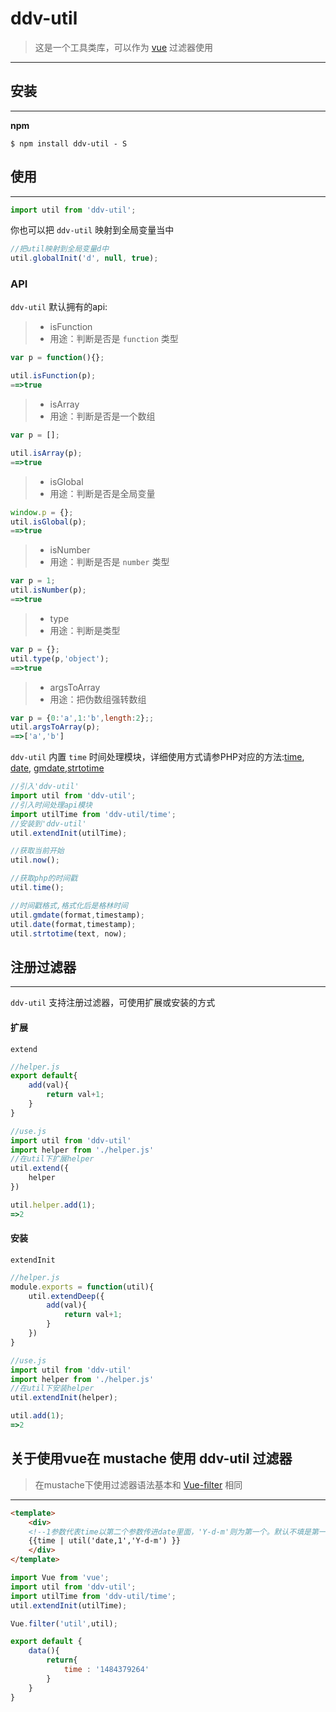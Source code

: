 # ddv-util

> 这是一个工具类库，可以作为 [vue](https://github.com/vuejs/vue) 过滤器使用

---

## 安装
---
**npm**

```shell
$ npm install ddv-util - S
```

## 使用
---
```javascript
import util from 'ddv-util';
```

你也可以把 `ddv-util` 映射到全局变量当中

```javascript
//把util映射到全局变量d中
util.globalInit('d', null, true);
```

### API ###

`ddv-util` 默认拥有的api:

>* isFunction
>* 用途：判断是否是 `function` 类型

```javascript
var p = function(){};

util.isFunction(p);
==>true
```

>* isArray
>* 用途：判断是否是一个数组

```javascript
var p = [];

util.isArray(p);
==>true
```

>* isGlobal
>* 用途：判断是否是全局变量

```javascript
window.p = {};
util.isGlobal(p);
==>true
```

>* isNumber
>* 用途：判断是否是 `number` 类型

```javascript
var p = 1;
util.isNumber(p);
==>true
```

>* type
>* 用途：判断是类型

```javascript
var p = {};
util.type(p,'object');
==>true
```

>* argsToArray
>* 用途：把伪数组强转数组

```javascript
var p = {0:'a',1:'b',length:2};;
util.argsToArray(p);
==>['a','b']
```

`ddv-util` 内置 `time` 时间处理模块，详细使用方式请参PHP对应的方法:[time](http://www.php.net/manual/en/function.time.php), [date](http://www.php.net/manual/en/function.date.php), [gmdate](http://www.php.net/manual/en/function.gmdate.php),[strtotime](http://www.php.net/manual/en/function.strtotime.php)

```javascript
//引入'ddv-util'
import util from 'ddv-util';
//引入时间处理api模块
import utilTime from 'ddv-util/time';
//安装到'ddv-util'
util.extendInit(utilTime);

//获取当前开始
util.now();

//获取php的时间戳
util.time();

//时间戳格式,格式化后是格林时间
util.gmdate(format,timestamp);
util.date(format,timestamp);
util.strtotime(text, now);

```

## 注册过滤器
---
`ddv-util` 支持注册过滤器，可使用扩展或安装的方式

#### 扩展
`extend`

```javascript
//helper.js
export default{
    add(val){
        return val+1;
    }
}

//use.js
import util from 'ddv-util'
import helper from './helper.js'
//在util下扩展helper
util.extend({
    helper
})

util.helper.add(1);
=>2
```

#### 安装

`extendInit`

```javascript
//helper.js
module.exports = function(util){
    util.extendDeep({
        add(val){
            return val+1;
        }
    })
}

//use.js
import util from 'ddv-util'
import helper from './helper.js'
//在util下安装helper
util.extendInit(helper);

util.add(1);
=>2
```

## 关于使用vue在 mustache 使用 ddv-util 过滤器

> 在mustache下使用过滤器语法基本和 [Vue-filter](https://cn.vuejs.org/v2/guide/syntax.html#过滤器) 相同

---

```html
<template>
    <div>
    <!--1参数代表time以第二个参数传进date里面，'Y-d-m'则为第一个。默认不填是第一个，如此类推-->
    {{time | util('date,1','Y-d-m') }}
    </div>
</template>
```

```javascript
import Vue from 'vue';
import util from 'ddv-util';
import utilTime from 'ddv-util/time';
util.extendInit(utilTime);

Vue.filter('util',util);

export default {
    data(){
        return{
            time : '1484379264'
        }
    }
}
```
